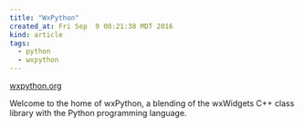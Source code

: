 ```yaml
---
title: "WxPython"
created_at: Fri Sep  9 08:21:38 MDT 2016
kind: article
tags:
  - python
  - wxpython
---
```


<a href="https://wxpython.org/index.php" target="_blank">wxpython.org</a>

Welcome to the home of wxPython, a blending of the wxWidgets C++ class
library with the Python programming language.

<!--
html boilerplate
<a href="" target="_blank"></a>
<a name=""></a>
<img src="" width="400px">
<ul>
  <li></li>
</ul>
<pre>
</pre>
<pre><code>
</code></pre>
<math xmlns='http://www.w3.org/1998/Math/MathML' display='block'>
</math>
-->
